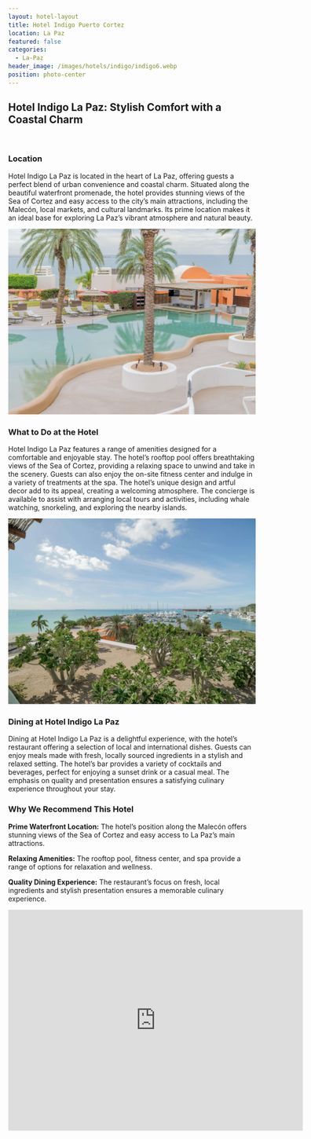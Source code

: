 ```yaml
---
layout: hotel-layout
title: Hotel Indigo Puerto Cortez
location: La Paz
featured: false
categories:
  - La-Paz
header_image: /images/hotels/indigo/indigo6.webp
position: photo-center
---
```

## Hotel Indigo La Paz: Stylish Comfort with a Coastal Charm

&nbsp;

### Location

Hotel Indigo La Paz is located in the heart of La Paz, offering guests a perfect blend of urban convenience and coastal charm. Situated along the beautiful waterfront promenade, the hotel provides stunning views of the Sea of Cortez and easy access to the city’s main attractions, including the Malecón, local markets, and cultural landmarks. Its prime location makes it an ideal base for exploring La Paz’s vibrant atmosphere and natural beauty.

![](/images/hotels/indigo/indigo3.jpeg)

### What to Do at the Hotel

Hotel Indigo La Paz features a range of amenities designed for a comfortable and enjoyable stay. The hotel’s rooftop pool offers breathtaking views of the Sea of Cortez, providing a relaxing space to unwind and take in the scenery. Guests can also enjoy the on-site fitness center and indulge in a variety of treatments at the spa. The hotel’s unique design and artful decor add to its appeal, creating a welcoming atmosphere. The concierge is available to assist with arranging local tours and activities, including whale watching, snorkeling, and exploring the nearby islands.

![](/images/hotels/indigo/indigo4.jpeg)

### Dining at Hotel Indigo La Paz

Dining at Hotel Indigo La Paz is a delightful experience, with the hotel’s restaurant offering a selection of local and international dishes. Guests can enjoy meals made with fresh, locally sourced ingredients in a stylish and relaxed setting. The hotel’s bar provides a variety of cocktails and beverages, perfect for enjoying a sunset drink or a casual meal. The emphasis on quality and presentation ensures a satisfying culinary experience throughout your stay.

### Why We Recommend This Hotel

**Prime Waterfront Location:** The hotel’s position along the Malecón offers stunning views of the Sea of Cortez and easy access to La Paz’s main attractions.&nbsp;

**Relaxing Amenities:** The rooftop pool, fitness center, and spa provide a range of options for relaxation and wellness.&nbsp;

**Quality Dining Experience:** The restaurant’s focus on fresh, local ingredients and stylish presentation ensures a memorable culinary experience.&nbsp;

<div class='map-container center'>

<iframe src="https://www.google.com/maps/embed?pb=!1m18!1m12!1m3!1d3638.676391557395!2d-110.30593045089776!3d24.218110815034628!2m3!1f0!2f0!3f0!3m2!1i1024!2i768!4f13.1!3m3!1m2!1s0x86afd4e29373d6c3%3A0xbd98db89a2634f09!2sHotel%20Indigo%20La%20Paz%20Puerta%20Cort%C3%A9s!5e0!3m2!1ses!2smx!4v1723603520458!5m2!1ses!2smx" width="600" height="450" style="border:0;" allowfullscreen="" loading="lazy" referrerpolicy="no-referrer-when-downgrade"></iframe>

</div>
&nbsp;